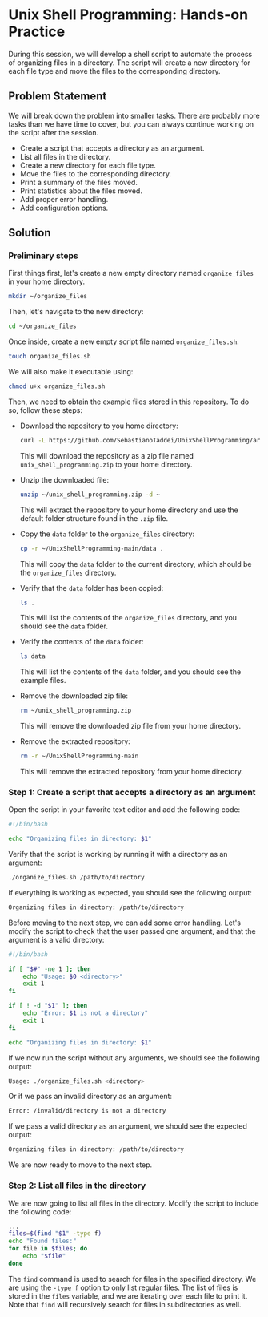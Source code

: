 # Unix Shell Programming: Hands-on Practice

During this session, we will develop a shell script to automate the process of organizing files in a directory. The script will create a new directory for each file type and move the files to the corresponding directory.

## Problem Statement

We will break down the problem into smaller tasks. There are probably more tasks than we have time to cover, but you can always continue working on the script after the session.

- Create a script that accepts a directory as an argument.
- List all files in the directory.
- Create a new directory for each file type.
- Move the files to the corresponding directory.
- Print a summary of the files moved.
- Print statistics about the files moved.
- Add proper error handling.
- Add configuration options.

## Solution

### Preliminary steps

First things first, let's create a new empty directory named `organize_files` in your home directory.

```bash
mkdir ~/organize_files
```

Then, let's navigate to the new directory:

```bash
cd ~/organize_files
```

Once inside, create a new empty script file named `organize_files.sh`.

```bash
touch organize_files.sh
```

We will also make it executable using:

```bash
chmod u+x organize_files.sh
```

Then, we need to obtain the example files stored in this repository. To do so, follow these steps:

- Download the repository to you home directory:
  
  ```bash
  curl -L https://github.com/SebastianoTaddei/UnixShellProgramming/archive/refs/heads/main.zip -o ~/unix_shell_programming.zip
  ```

  This will download the repository as a zip file named `unix_shell_programming.zip` to your home directory.
- Unzip the downloaded file:
  
  ```bash
  unzip ~/unix_shell_programming.zip -d ~
  ```

  This will extract the repository to your home directory and use the default folder structure found in the `.zip` file.
- Copy the `data` folder to the `organize_files` directory:
  
  ```bash
  cp -r ~/UnixShellProgramming-main/data .
  ```

  This will copy the `data` folder to the current directory, which should be the `organize_files` directory.
- Verify that the `data` folder has been copied:
  
  ```bash
  ls .
  ```

  This will list the contents of the `organize_files` directory, and you should see the `data` folder.
- Verify the contents of the `data` folder:
  
  ```bash
  ls data
  ```

  This will list the contents of the `data` folder, and you should see the example files.
- Remove the downloaded zip file:
  
  ```bash
  rm ~/unix_shell_programming.zip
  ```

  This will remove the downloaded zip file from your home directory.
- Remove the extracted repository:
  
  ```bash
  rm -r ~/UnixShellProgramming-main
  ```

  This will remove the extracted repository from your home directory.

### Step 1: Create a script that accepts a directory as an argument

Open the script in your favorite text editor and add the following code:

```bash
#!/bin/bash

echo "Organizing files in directory: $1"
```

Verify that the script is working by running it with a directory as an argument:

```bash
./organize_files.sh /path/to/directory
```

If everything is working as expected, you should see the following output:

```bash
Organizing files in directory: /path/to/directory
```

Before moving to the next step, we can add some error handling. Let's modify the script to check that the user passed one argument, and that the argument is a valid directory:

```bash
#!/bin/bash

if [ "$#" -ne 1 ]; then
    echo "Usage: $0 <directory>"
    exit 1
fi

if [ ! -d "$1" ]; then
    echo "Error: $1 is not a directory"
    exit 1
fi

echo "Organizing files in directory: $1"
```

If we now run the script without any arguments, we should see the following output:

```bash
Usage: ./organize_files.sh <directory>
```

Or if we pass an invalid directory as an argument:

```bash
Error: /invalid/directory is not a directory
```

If we pass a valid directory as an argument, we should see the expected output:

```bash
Organizing files in directory: /path/to/directory
```

We are now ready to move to the next step.

### Step 2: List all files in the directory

We are now going to list all files in the directory. Modify the script to include the following code:

```bash
...
files=$(find "$1" -type f)
echo "Found files:"
for file in $files; do
    echo "$file"
done
```

The `find` command is used to search for files in the specified directory. We are using the `-type f` option to only list regular files. The list of files is stored in the `files` variable, and we are iterating over each file to print it. Note that `find` will recursively search for files in subdirectories as well.

